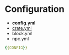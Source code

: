 # Configuration

* **[config.yml](config/config.md)**
* [crate.yml](config/crate.md)
* block.yml
* npc.yml

```yaml
{{CONFIG}}
```
